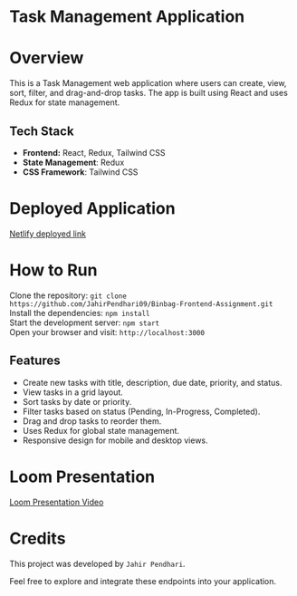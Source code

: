
# Task Management Application

# Overview

This is a Task Management web application where users can create, view, sort, filter, and drag-and-drop tasks. The app is built using React and uses Redux for state management.

## Tech Stack
- **Frontend:** React, Redux, Tailwind CSS
- **State Management**: Redux
- **CSS Framework**: Tailwind CSS


# Deployed Application

[Netlify deployed link](https://binbag-frontend-assignment.netlify.app/)

# How to Run <br/>
 

   Clone the repository:   ``` git clone https://github.com/JahirPendhari09/Binbag-Frontend-Assignment.git  ``` <br/>
   Install the dependencies:   ``` npm install ``` <br/>
   Start the development server:   ``` npm start ``` <br/>
   Open your browser and visit:   ``` http://localhost:3000 ``` <br/>
   

   ## Features 
   
  - Create new tasks with title, description, due date, priority, and status.
  - View tasks in a grid layout.
  - Sort tasks by date or priority.
  - Filter tasks based on status (Pending, In-Progress, Completed).
  - Drag and drop tasks to reorder them.
  - Uses Redux for global state management.
  - Responsive design for mobile and desktop views.



   # Loom Presentation
   [Loom Presentation Video](https://www.loom.com/share/dca70c748eeb4104be6c7542d074910c?sid=7f636992-d05c-4948-a527-7883e096dedf)

    
   # Credits <br/>
   This project was developed by ```Jahir Pendhari```.

   <p>Feel free to explore and integrate these endpoints into your application.</p>

